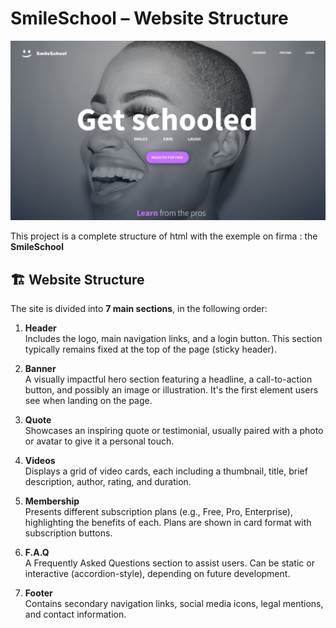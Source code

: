 # SmileSchool – Website Structure 

![logo](src/image.png)

This project is a complete structure of html with the exemple on firma : the **SmileSchool** 

## 🏗️ Website Structure

The site is divided into **7 main sections**, in the following order:

1. **Header**  
   Includes the logo, main navigation links, and a login button. This section typically remains fixed at the top of the page (sticky header).

2. **Banner**  
   A visually impactful hero section featuring a headline, a call-to-action button, and possibly an image or illustration. It's the first element users see when landing on the page.

3. **Quote**  
   Showcases an inspiring quote or testimonial, usually paired with a photo or avatar to give it a personal touch.

4. **Videos**  
   Displays a grid of video cards, each including a thumbnail, title, brief description, author, rating, and duration.

5. **Membership**  
   Presents different subscription plans (e.g., Free, Pro, Enterprise), highlighting the benefits of each. Plans are shown in card format with subscription buttons.

6. **F.A.Q**  
   A Frequently Asked Questions section to assist users. Can be static or interactive (accordion-style), depending on future development.

7. **Footer**  
   Contains secondary navigation links, social media icons, legal mentions, and contact information.
